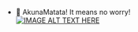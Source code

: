 - 👋 AkunaMatata! It means no worry!<br />
 [![IMAGE ALT TEXT HERE](https://img.youtube.com/vi/mzABW42AIhM/0.jpg)](https://www.youtube.com/watch?v=mzABW42AIhM)



<!---
Akuna23Matata/Akuna23Matata is a ✨ special ✨ repository because its `README.md` (this file) appears on your GitHub profile.
You can click the Preview link to take a look at your changes.
--->
